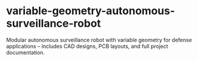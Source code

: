 # variable-geometry-autonomous-surveillance-robot
Modular autonomous surveillance robot with variable geometry for defense applications – includes CAD designs, PCB layouts, and full project documentation.
